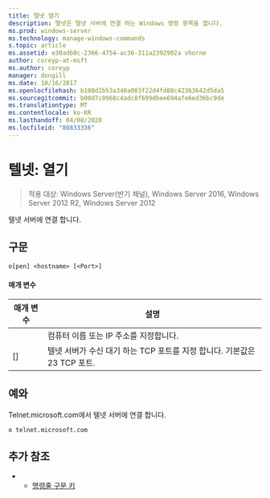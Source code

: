 ```yaml
---
title: 텔넷 열기
description: 텔넷은 텔넷 서버에 연결 하는 Windows 명령 항목을 엽니다.
ms.prod: windows-server
ms.technology: manage-windows-commands
s.topic: article
ms.assetid: e30ad68c-2366-4754-ac36-311a2392902a vhorne
author: coreyp-at-msft
ms.author: coreyp
manager: dongill
ms.date: 10/16/2017
ms.openlocfilehash: b100d2b53a340a083f22d4fd88c42363642d5da5
ms.sourcegitcommit: b00d7c8968c4adc8f699dbee694afe6ed36bc9de
ms.translationtype: MT
ms.contentlocale: ko-KR
ms.lasthandoff: 04/08/2020
ms.locfileid: "80833336"
---
```

# <a name="telnet-open"></a>텔넷: 열기

>적용 대상: Windows Server(반기 채널), Windows Server 2016, Windows Server 2012 R2, Windows Server 2012

텔넷 서버에 연결 합니다.    

## <a name="syntax"></a>구문  
```  
o[pen] <hostname> [<Port>]  
```  
#### <a name="parameters"></a>매개 변수  

| 매개 변수  |                                        설명                                         |
|------------|--------------------------------------------------------------------------------------------|
| <hostname> |                         컴퓨터 이름 또는 IP 주소를 지정합니다.                         |
|  [<Port>]  | 텔넷 서버가 수신 대기 하는 TCP 포트를 지정 합니다. 기본값은 23 TCP 포트. |

## <a name="examples"></a><a name=BKMK_Examples></a>예와  
Telnet.microsoft.com에서 텔넷 서버에 연결 합니다.  
```  
o telnet.microsoft.com  
```  
## <a name="additional-references"></a>추가 참조  
-   - [명령줄 구문 키](command-line-syntax-key.md)  
